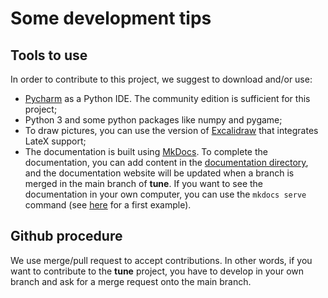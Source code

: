 # Some development tips

## Tools to use

In order to contribute to this project, we suggest to download and/or use:
- [Pycharm](https://www.jetbrains.com/pycharm/) as a Python IDE. The community edition is sufficient for this project;
- Python 3 and some python packages like numpy and pygame;
- To draw pictures, you can use the version of [Excalidraw](https://math.preview.excalidraw.com) that integrates LateX
support;
- The documentation is built using [MkDocs](https://www.mkdocs.org). To complete the documentation, you can
add content in the [documentation directory](../../docs), and the documentation website will be updated when a branch 
is merged in the main branch of **tune**. If you want to see the documentation in your own computer, you can use
the `mkdocs serve` command (see [here](https://www.mkdocs.org/getting-started/) for a first example).

## Github procedure
We use merge/pull request to accept contributions. In other words, if you want to contribute to the **tune** project, 
you have to develop in your own branch and ask for a merge request onto the main branch.